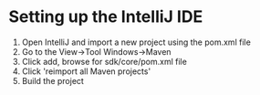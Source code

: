 # Setting up the IntelliJ IDE

1. Open IntelliJ and import a new project using the pom.xml file
2. Go to the View->Tool Windows->Maven
3. Click add, browse for sdk/core/pom.xml file
4. Click 'reimport all Maven projects'
5. Build the project